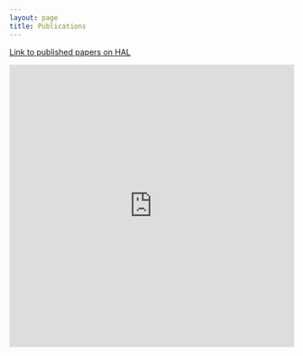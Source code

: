 ```yaml
---
layout: page
title: Publications
---
```


[Link to published papers on HAL](https://hal.science/search/index/?qa%5Btitle_t%5D%5B%5D=&qa%5Bauth_t%5D%5B%5D=&qa%5Bstructure_t%5D%5B%5D=&qa%5BlocalReference_t%5D%5B%5D=PULSE&qa%5Btext%5D%5B%5D=&submit=+Lancer+la+recherche&rows=30)


<iframe width="505" height="500"
src="https://hal.science/search/index/?qa%5Btitle_t%5D%5B%5D=&qa%5Bauth_t%5D%5B%5D=&qa%5Bstructure_t%5D%5B%5D=&qa%5BlocalReference_t%5D%5B%5D=PULSE&qa%5Btext%5D%5B%5D=&submit=+Lancer+la+recherche&rows=30"
FRAMEBORDER="0" scrolling="auto" ></iframe>
